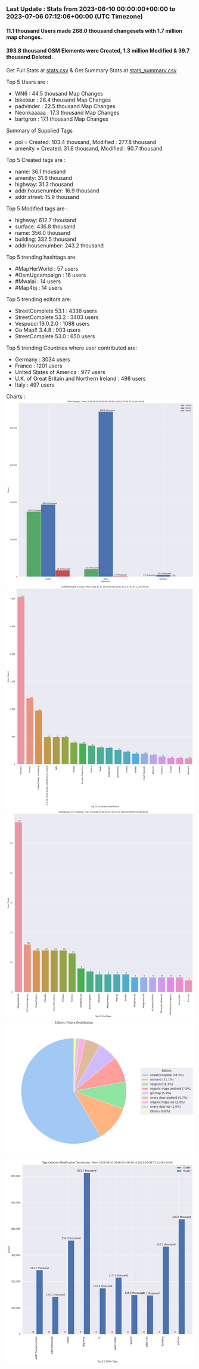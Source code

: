 ### Last Update : Stats from 2023-06-10 00:00:00+00:00 to 2023-07-06 07:12:06+00:00 (UTC Timezone)

#### 11.1 thousand Users made 268.0 thousand changesets with 1.7 million map changes.
#### 393.8 thousand OSM Elements were Created, 1.3 million Modified & 39.7 thousand Deleted.
Get Full Stats at [stats.csv](/stats/fieldmappers/Daily/stats.csv)
 & Get Summary Stats at [stats_summary.csv](/stats/fieldmappers/Daily/stats_summary.csv)

Top 5 Users are : 
- WN6 : 44.5 thousand Map Changes
- biketeur : 28.4 thousand Map Changes
- padvinder : 22.5 thousand Map Changes
- Neonkaaaaa : 17.3 thousand Map Changes
- bartgron : 17.1 thousand Map Changes

Summary of Supplied Tags
- poi = Created: 103.4 thousand, Modified : 277.8 thousand
- amenity = Created: 31.6 thousand, Modified : 90.7 thousand


Top 5 Created tags are :
- name: 36.1 thousand
- amenity: 31.6 thousand
- highway: 31.3 thousand
- addr:housenumber: 16.9 thousand
- addr:street: 15.9 thousand


Top 5 Modified tags are :
- highway: 612.7 thousand
- surface: 436.8 thousand
- name: 356.0 thousand
- building: 332.5 thousand
- addr:housenumber: 243.2 thousand


Top 5 trending hashtags are:
- #MapHerWorld : 57 users
- #OsmUgcampaign : 16 users
- #Mwalai : 14 users
- #Map4bj : 14 users


Top 5 trending editors are:
- StreetComplete 53.1 : 4336 users
- StreetComplete 53.2 : 3403 users
- Vespucci 19.0.2.0 : 1088 users
- Go Map!! 3.4.8 : 903 users
- StreetComplete 53.0 : 650 users


Top 5 trending Countries where user contributed are:
- Germany : 3034 users
- France : 1201 users
- United States of America : 977 users
- U.K. of Great Britain and Northern Ireland : 498 users
- Italy : 497 users


 Charts : 
![Alt text](./stats_osm_changes.png) 
![Alt text](./stats_users_per_country.png) 
![Alt text](./stats_users_per_hashtag.png) 
![Alt text](./stats_editors_pie_chart.png) 
![Alt text](./stats_tags.png) 
